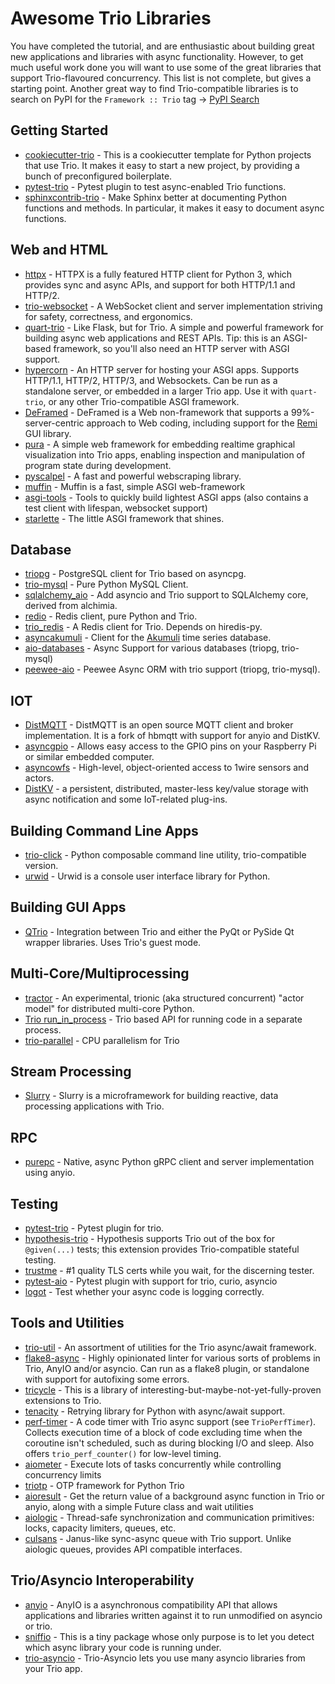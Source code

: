 # Awesome Trio Libraries

You have completed the tutorial, and are enthusiastic about building great new applications and libraries with async functionality. However, to get much useful work done you will want to use some of the great libraries that support Trio-flavoured concurrency. This list is not complete, but gives a starting point. Another great way to find Trio-compatible libraries is to search on PyPI for the `Framework :: Trio` tag -> [PyPI Search](https://pypi.org/search/?c=Framework+%3A%3A+Trio)

## Getting Started

* [cookiecutter-trio](https://github.com/python-trio/cookiecutter-trio) - This is a cookiecutter template for Python projects that use Trio. It makes it easy to start a new project, by providing a bunch of preconfigured boilerplate.
* [pytest-trio](https://github.com/python-trio/pytest-trio) - Pytest plugin to test async-enabled Trio functions.
* [sphinxcontrib-trio](https://github.com/python-trio/sphinxcontrib-trio) - Make Sphinx better at documenting Python functions and methods. In particular, it makes it easy to document async functions.

## Web and HTML

* [httpx](https://www.python-httpx.org/) - HTTPX is a fully featured HTTP client for Python 3, which provides sync and async APIs, and support for both HTTP/1.1 and HTTP/2.
* [trio-websocket](https://github.com/HyperionGray/trio-websocket) - A WebSocket client and server implementation striving for safety, correctness, and ergonomics.
* [quart-trio](https://github.com/pgjones/quart-trio) - Like Flask, but for Trio. A simple and powerful framework for building async web applications and REST APIs. Tip: this is an ASGI-based framework, so you'll also need an HTTP server with ASGI support.
* [hypercorn](https://github.com/pgjones/hypercorn) - An HTTP server for hosting your ASGI apps. Supports HTTP/1.1, HTTP/2, HTTP/3, and Websockets. Can be run as a standalone server, or embedded in a larger Trio app. Use it with `quart-trio`, or any other Trio-compatible ASGI framework.
* [DeFramed](https://github.com/smurfix/deframed) - DeFramed is a Web non-framework that supports a 99%-server-centric approach to Web coding, including support for the [Remi](https://github.com/dddomodossola/remi) GUI library.
* [pura](https://github.com/groove-x/pura) - A simple web framework for embedding realtime graphical visualization into Trio apps, enabling inspection and manipulation of program state during development.
* [pyscalpel](https://scalpel.readthedocs.io/en/latest/) - A fast and powerful webscraping library.
* [muffin](https://github.com/klen/muffin) - Muffin is a fast, simple ASGI web-framework
* [asgi-tools](https://github.com/klen/asgi-tools) - Tools to quickly build lightest ASGI apps (also contains a test client with lifespan, websocket support)
* [starlette](https://github.com/encode/starlette) - The little ASGI framework that shines.

## Database

* [triopg](https://github.com/python-trio/triopg) - PostgreSQL client for Trio based on asyncpg.
* [trio-mysql](https://github.com/python-trio/trio-mysql) - Pure Python MySQL Client.
* [sqlalchemy_aio](https://github.com/RazerM/sqlalchemy_aio) - Add asyncio and Trio support to SQLAlchemy core, derived from alchimia.
* [redio](https://github.com/Tronic/redio) - Redis client, pure Python and Trio.
* [trio_redis](https://github.com/omnidots/trio_redis) - A Redis client for Trio. Depends on hiredis-py.
* [asyncakumuli](https://github.com/M-o-a-T/asyncakumuli) - Client for the [Akumuli](https://akumuli.org/) time series database.
* [aio-databases](https://github.com/klen/aio-databases) - Async Support for various databases (triopg, trio-mysql)
* [peewee-aio](https://github.com/klen/peewee-aio) - Peewee Async ORM with trio support (triopg, trio-mysql).

## IOT

* [DistMQTT](https://github.com/M-o-a-T/distmqtt) - DistMQTT is an open source MQTT client and broker implementation. It is a fork of hbmqtt with support for anyio and DistKV.
* [asyncgpio](https://github.com/python-trio/trio-gpio) - Allows easy access to the GPIO pins on your Raspberry Pi or similar embedded computer.
* [asyncowfs](https://github.com/M-o-a-T/asyncowfs) - High-level, object-oriented access to 1wire sensors and actors.
* [DistKV](https://github.com/M-o-a-T/distkv) - a persistent, distributed, master-less key/value storage with async notification and some IoT-related plug-ins.

## Building Command Line Apps

* [trio-click](https://github.com/python-trio/trio-click) - Python composable command line utility, trio-compatible version.
* [urwid](https://github.com/urwid/urwid) - Urwid is a console user interface library for Python.

## Building GUI Apps

* [QTrio](https://qtrio.readthedocs.io/en/stable/) - Integration between Trio and either the PyQt or PySide Qt wrapper libraries. Uses Trio's guest mode.

## Multi-Core/Multiprocessing

* [tractor](https://github.com/goodboy/tractor) - An experimental, trionic (aka structured concurrent) "actor model" for distributed multi-core Python.
* [Trio run_in_process](https://github.com/ethereum/trio-run-in-process) - Trio based API for running code in a separate process.
* [trio-parallel](https://trio-parallel.readthedocs.io/) - CPU parallelism for Trio

## Stream Processing

* [Slurry](https://github.com/andersea/slurry) - Slurry is a microframework for building reactive, data processing applications with Trio.

## RPC

* [purepc](https://github.com/python-trio/purerpc) - Native, async Python gRPC client and server implementation using anyio.

## Testing

* [pytest-trio](https://github.com/python-trio/pytest-trio) - Pytest plugin for trio.
* [hypothesis-trio](https://github.com/python-trio/hypothesis-trio) - Hypothesis supports Trio out of the box for `@given(...)` tests; this extension provides Trio-compatible stateful testing.
* [trustme](https://github.com/python-trio/trustme) - #1 quality TLS certs while you wait, for the discerning tester.
* [pytest-aio](https://github.com/klen/pytest-aio) - Pytest plugin with support for trio, curio, asyncio
* [logot](https://github.com/etianen/logot) - Test whether your async code is logging correctly.

## Tools and Utilities

* [trio-util](https://github.com/groove-x/trio-util) - An assortment of utilities for the Trio async/await framework.
* [flake8-async](https://github.com/python-trio/flake8-async) - Highly opinionated linter for various sorts of problems in Trio, AnyIO and/or asyncio. Can run as a flake8 plugin, or standalone with support for autofixing some errors.
* [tricycle](https://github.com/oremanj/tricycle) - This is a library of interesting-but-maybe-not-yet-fully-proven extensions to Trio.
* [tenacity](https://github.com/jd/tenacity) - Retrying library for Python with async/await support.
* [perf-timer](https://github.com/belm0/perf-timer) - A code timer with Trio async support (see `TrioPerfTimer`). Collects execution time of a block of code excluding time when the coroutine isn't scheduled, such as during blocking I/O and sleep. Also offers `trio_perf_counter()` for low-level timing.
* [aiometer](https://github.com/florimondmanca/aiometer) - Execute lots of tasks concurrently while controlling concurrency limits
* [triotp](https://linkdd.github.io/triotp) - OTP framework for Python Trio
* [aioresult](https://github.com/arthur-tacca/aioresult) - Get the return value of a background async function in Trio or anyio, along with a simple Future class and wait utilities
* [aiologic](https://github.com/x42005e1f/aiologic) - Thread-safe synchronization and communication primitives: locks, capacity limiters, queues, etc.
* [culsans](https://github.com/x42005e1f/culsans) - Janus-like sync-async queue with Trio support. Unlike aiologic queues, provides API compatible interfaces.

## Trio/Asyncio Interoperability

* [anyio](https://github.com/agronholm/anyio) - AnyIO is a asynchronous compatibility API that allows applications and libraries written against it to run unmodified on asyncio or trio.
* [sniffio](https://github.com/python-trio/sniffio) - This is a tiny package whose only purpose is to let you detect which async library your code is running under.
* [trio-asyncio](https://github.com/python-trio/trio-asyncio) - Trio-Asyncio lets you use many asyncio libraries from your Trio app.
